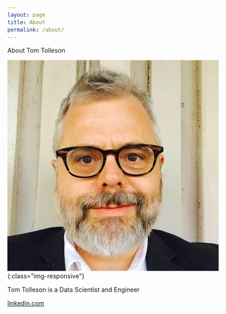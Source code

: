 ```yaml
---
layout: page
title: About
permalink: /about/
---
```

About Tom Tolleson

![Tom Tolleson](/tom.jpg){:class="img-responsive"}

Tom Tolleson is a Data Scientist and Engineer


[linkedin.com](https://www.linkedin.com/in/tomtolleson/)
